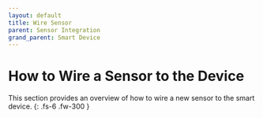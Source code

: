 ```yaml
---
layout: default
title: Wire Sensor
parent: Sensor Integration
grand_parent: Smart Device
---
```


# How to Wire a Sensor to the Device

This section provides an overview of how to wire a new sensor to the smart device.
{: .fs-6 .fw-300 }